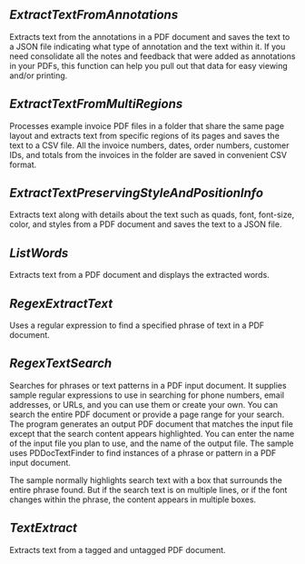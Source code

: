 ## ***ExtractTextFromAnnotations***
Extracts text from the annotations in a PDF document and saves the text to a JSON file indicating what type of annotation and the text within it. If you need consolidate all the notes and feedback that were added as annotations in your PDFs, this function can help you pull out that data for easy viewing and/or printing.

## ***ExtractTextFromMultiRegions***
Processes example invoice PDF files in a folder that share the same page layout and extracts text from specific regions of its pages and saves the text to a CSV file.  All the invoice numbers, dates, order numbers, customer IDs, and totals from the invoices in the folder are saved in convenient CSV format.

## ***ExtractTextPreservingStyleAndPositionInfo***
Extracts text along with details about the text such as quads, font, font-size, color, and styles from a PDF document and saves the text to a JSON file.

## ***ListWords***
Extracts text from a PDF document and displays the extracted words.

## ***RegexExtractText***
Uses a regular expression to find a specified phrase of text in a PDF document.

## ***RegexTextSearch***
Searches for phrases or text patterns in a PDF input document. It supplies sample regular expressions to use in searching for phone numbers, email addresses, or URLs, and you can use them or create your own. You can search the entire PDF document or provide a page range for your search. The program generates an output PDF document that matches the input file except that the search content appears highlighted.  You can enter the name of the input file you plan to use, and the name of the output file. The sample uses PDDocTextFinder to find instances of a phrase or pattern in a PDF input document.

The sample normally highlights search text with a box that surrounds the entire phrase found. But if the search text is on multiple lines, or if the font changes within the phrase, the content appears in multiple boxes.

## ***TextExtract***
Extracts text from a tagged and untagged PDF document.
